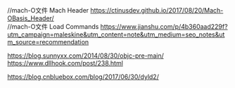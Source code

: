 //mach-O文件 Mach Header
https://ctinusdev.github.io/2017/08/20/Mach-OBasis_Header/  
//mach-O文件 Load Commands
https://www.jianshu.com/p/4b360aad229f?utm_campaign=maleskine&utm_content=note&utm_medium=seo_notes&utm_source=recommendation

https://blog.sunnyxx.com/2014/08/30/objc-pre-main/
https://www.dllhook.com/post/238.html



https://blog.cnbluebox.com/blog/2017/06/30/dyld2/
